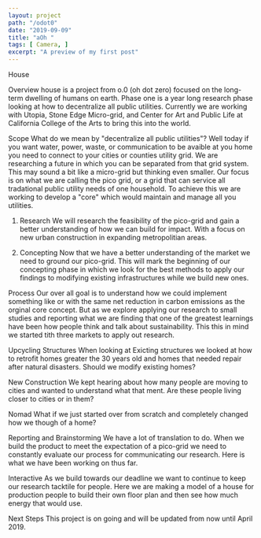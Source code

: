 ```yaml
---
layout: project
path: "/odot0"
date: "2019-09-09"
title: "aOh "
tags: [ Camera, ]
excerpt: "A preview of my first post"
---
```


House



Overview
house is a project from o.0 (oh dot zero) focused on the long-term dwelling of humans on earth. Phase one is a year long research phase looking at how to decentralize all public utilities. Currently we are working with Utopia, Stone Edge Micro-grid, and Center for Art and Public Life at California College of the Arts to bring this into the world.



Scope
What do we mean by "decentralize all public utilities"? Well today if you want water, power, waste, or communication to be avaible at you home you need to connect to your cities or counties utility grid. We are researching a future in which you can be separated from that grid system. This may sound a bit like a micro-grid but thinking even smaller. Our focus is on what we are calling the pico grid, or a grid that can service all tradational public utility needs of one household. To achieve this we are working to develop a "core" which would maintain and manage all you utilities.



01. Research
We will research the feasibility of the pico-grid and gain a better understanding of how we can build for impact. With a focus on new urban construction in expanding metropolitian areas.



02. Concepting
Now that we have a better understanding of the market we need to ground our pico-grid. This will mark the beginning of our concepting phase in which we look for the best methods to apply our findings to modifying existing infrastructures while we build new ones.

Process
Our over all goal is to understand how we could implement something like or with the same net reduction in carbon emissions as the orginal core concept. But as we explore applying our research to small studies and reporting what we are finding that one of the greatest learnings have been how people think and talk about sustainability. This this in mind we started tith three markets to apply out research.



Upcycling Structures
When looking at Exicting structures we looked at how to retrofit homes greater the 30 years old and homes that needed repair after natural disasters. Should we modify existing homes?



New Construction
We kept hearing about how many people are moving to cities and wanted to understand what that ment. Are these people living closer to cities or in them?

Nomad
What if we just started over from scratch and completely changed how we though of a home?





Reporting and Brainstorming
We have a lot of translation to do. When we build the product to meet the expectation of a pico-grid we need to constantly evaluate our process for communicating our research. Here is what we have been working on thus far.

Interactive
As we build towards our deadline we want to continue to keep our research tacktile for people. Here we are making a model of a house for production people to build their own floor plan and then see how much energy that would use.

Next Steps
This project is on going and will be updated from now until April 2019.